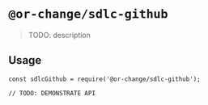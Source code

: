 # `@or-change/sdlc-github`

> TODO: description

## Usage

```
const sdlcGithub = require('@or-change/sdlc-github');

// TODO: DEMONSTRATE API
```
